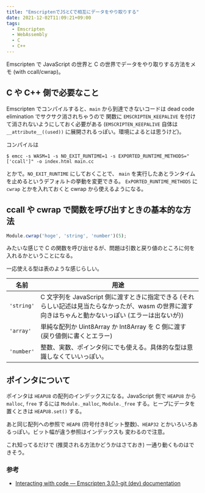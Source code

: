 ```yaml
---
title: "EmscriptenでJSとCで相互にデータをやり取りする"
date: 2021-12-02T11:09:21+09:00
tags:
  - Emscripten
  - WebAssembly
  - C
  - C++
---
```


Emscripten で JavaScript の世界と C の世界でデータをやり取りする方法をメモ (with ccall/cwrap)。

## C や C++ 側で必要なこと

Emscripten でコンパイルすると、`main` から到達できないコードは dead code elimination でサクサク消されちゃうので
関数に `EMSCRIPTEN_KEEPALIVE` を付けて消されないようにしておく必要がある
(`EMSCRIPTEN_KEEPALIVE` 自体は `__attribute__((used))` に展開されるっぽい。環境によるとは思うけど)。

コンパイルは

```console
$ emcc -s WASM=1 -s NO_EXIT_RUNTIME=1 -s EXPORTED_RUNTIME_METHODS="['ccall']" -o index.html main.cc
```

とかで。`NO_EXIT_RUNTIME` にしておくことで、 `main` を実行したあとランタイムを止めるというデフォルトの挙動を変更できる。
`ExPORTED_RUNTIME_METHODS` に `cwrap` とかを入れておくと cwrap から使えるようになる。

## ccall や cwrap で関数を呼び出すときの基本的な方法

```js
Module.cwrap('hoge', 'string', 'number')(5);
```

みたいな感じで C の関数を呼び出せるが、問題は引数と戻り値のところに何を入れるかということになる。

一応使える型は表のような感じらしい。

名前        | 用途
-----------|-----
`'string'` | C 文字列を JavaScript 側に渡すときに指定できる (それらしい記述は見当たらなかったが、wasm の世界に渡す向きはちゃんと動かないっぽい (エラーは出ないが))
`'array'`  | 単純な配列か Uint8Array か Int8Array を C 側に渡す (戻り値側に書くとエラー)
`'number'` | 整数、実数、ポインタ何にでも使える。具体的な型は意識しなくていいっぽい。

## ポインタについて

ポインタは `HEAPU8` の配列のインデックスになる。JavaScript 側で `HEAPU8` から `malloc`, `free` するには
`Module._malloc`, `Module._free` する。ヒープにデータを置くときは `HEAPU8.set()` する。

あと同じ配列への参照で `HEAP8` (符号付き8ビット整数)、`HEAP32` とかいろいろあるっぽい。ビット幅が違う参照はインデックスも
変わるので注意。

これ知ってるだけで (推奨される方法かどうかはさておき) 一通り動くものはできそう。

### 参考

- [Interacting with code — Emscripten 3.0.1-git (dev) documentation](https://emscripten.org/docs/porting/connecting_cpp_and_javascript/Interacting-with-code.html#interacting-with-code-ccall-cwrap)

